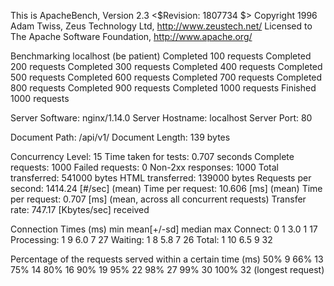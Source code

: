 This is ApacheBench, Version 2.3 <$Revision: 1807734 $>
Copyright 1996 Adam Twiss, Zeus Technology Ltd, http://www.zeustech.net/
Licensed to The Apache Software Foundation, http://www.apache.org/

Benchmarking localhost (be patient)
Completed 100 requests
Completed 200 requests
Completed 300 requests
Completed 400 requests
Completed 500 requests
Completed 600 requests
Completed 700 requests
Completed 800 requests
Completed 900 requests
Completed 1000 requests
Finished 1000 requests


Server Software:        nginx/1.14.0
Server Hostname:        localhost
Server Port:            80

Document Path:          /api/v1/
Document Length:        139 bytes

Concurrency Level:      15
Time taken for tests:   0.707 seconds
Complete requests:      1000
Failed requests:        0
Non-2xx responses:      1000
Total transferred:      541000 bytes
HTML transferred:       139000 bytes
Requests per second:    1414.24 [#/sec] (mean)
Time per request:       10.606 [ms] (mean)
Time per request:       0.707 [ms] (mean, across all concurrent requests)
Transfer rate:          747.17 [Kbytes/sec] received

Connection Times (ms)
              min  mean[+/-sd] median   max
Connect:        0    1   3.0      1      17
Processing:     1    9   6.0      7      27
Waiting:        1    8   5.8      7      26
Total:          1   10   6.5      9      32

Percentage of the requests served within a certain time (ms)
  50%      9
  66%     13
  75%     14
  80%     16
  90%     19
  95%     22
  98%     27
  99%     30
 100%     32 (longest request)
